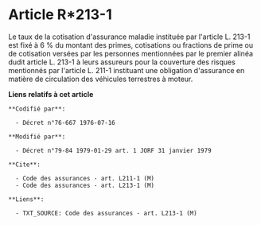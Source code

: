 # Article R*213-1

Le taux de la cotisation d'assurance maladie instituée par l'article L. 213-1 est fixé à 6 % du montant des primes,
cotisations ou fractions de prime ou de cotisation versées par les personnes mentionnées par le premier alinéa dudit article
L. 213-1 à leurs assureurs pour la couverture des risques mentionnés par l'article L. 211-1 instituant une obligation
d'assurance en matière de circulation des véhicules terrestres à moteur.

**Liens relatifs à cet article**

	**Codifié par**:

	  - Décret n°76-667 1976-07-16

	**Modifié par**:

	  - Décret n°79-84 1979-01-29 art. 1 JORF 31 janvier 1979

	**Cite**:

	  - Code des assurances - art. L211-1 (M)
	  - Code des assurances - art. L213-1 (M)

	**Liens**:

	  - TXT_SOURCE: Code des assurances - art. L213-1 (M)
